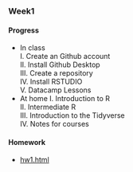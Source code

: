 ### Week1
#### Progress
* In class<br />
I. Create an Github account<br />
II. Install Github Desktop<br />
III. Create a repository<br />
IV. Install RSTUDIO<br />
V. Datacamp Lessons<br />
* At home
I. Introduction to R<br />
II. Intermediate R<br />
III. Introduction to the Tidyverse<br />
IV. Notes for courses<br />
#### Homework
* [hw1.html](https://bourbon0212.github.io/NTU-CS-X/Week1/hw1.html)
